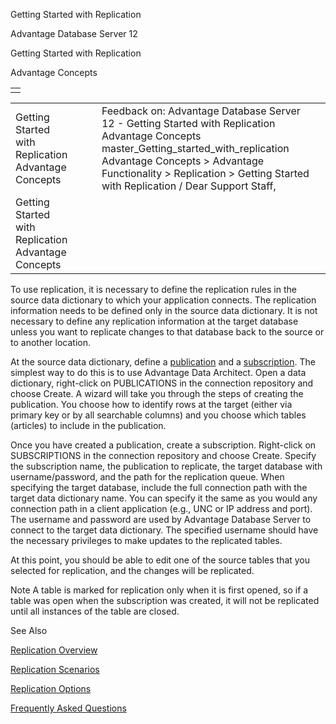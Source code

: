 Getting Started with Replication




Advantage Database Server 12  

Getting Started with Replication

Advantage Concepts

|  |
| --- |
|  |

|  |  |  |  |  |
| --- | --- | --- | --- | --- |
| Getting Started with Replication  Advantage Concepts |  |  | Feedback on: Advantage Database Server 12 - Getting Started with Replication Advantage Concepts master\_Getting\_started\_with\_replication Advantage Concepts > Advantage Functionality > Replication > Getting Started with Replication / Dear Support Staff, |  |
| Getting Started with Replication  Advantage Concepts |  |  |  |  |

To use replication, it is necessary to define the replication rules in the source data dictionary to which your application connects. The replication information needs to be defined only in the source data dictionary. It is not necessary to define any replication information at the target database unless you want to replicate changes to that database back to the source or to another location.

At the source data dictionary, define a [publication](master_replication_overview.htm#publication_replication) and a [subscription](master_replication_overview.htm#subscription_replication). The simplest way to do this is to use Advantage Data Architect. Open a data dictionary, right-click on PUBLICATIONS in the connection repository and choose Create. A wizard will take you through the steps of creating the publication. You choose how to identify rows at the target (either via primary key or by all searchable columns) and you choose which tables (articles) to include in the publication.

Once you have created a publication, create a subscription. Right-click on SUBSCRIPTIONS in the connection repository and choose Create. Specify the subscription name, the publication to replicate, the target database with username/password, and the path for the replication queue. When specifying the target database, include the full connection path with the target data dictionary name. You can specify it the same as you would any connection path in a client application (e.g., UNC or IP address and port). The username and password are used by Advantage Database Server to connect to the target data dictionary. The specified username should have the necessary privileges to make updates to the replicated tables.

At this point, you should be able to edit one of the source tables that you selected for replication, and the changes will be replicated.

Note A table is marked for replication only when it is first opened, so if a table was open when the subscription was created, it will not be replicated until all instances of the table are closed.

See Also

[Replication Overview](master_replication_overview.htm)

[Replication Scenarios](master_replication_scenarios.htm)

[Replication Options](master_replication_options.htm)

[Frequently Asked Questions](master_frequently_asked_questions_replication.htm)